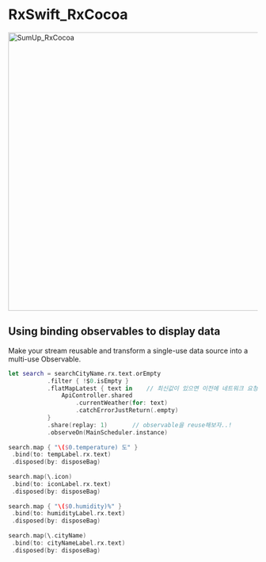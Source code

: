 # RxSwift_RxCocoa

<img width="562" alt="SumUp_RxCocoa" src="https://user-images.githubusercontent.com/13548107/152744815-0f759ec9-0317-4605-a36b-340d2b17a6be.png">

## Using binding observables to display data
 Make your stream reusable and transform a single-use data source into a multi-use Observable.
 
 ```swift
 let search = searchCityName.rx.text.orEmpty
            .filter { !$0.isEmpty }
            .flatMapLatest { text in    // 최신값이 있으면 이전에 네트워크 요청하는 Observable들은 모두 cancel해버림
                ApiController.shared
                    .currentWeather(for: text)
                    .catchErrorJustReturn(.empty)
            }
            .share(replay: 1)       // observable을 reuse해보자..!
            .observeOn(MainScheduler.instance)
            
search.map { "\($0.temperature) 도" }
  .bind(to: tempLabel.rx.text)
  .disposed(by: disposeBag)
        
search.map(\.icon)
  .bind(to: iconLabel.rx.text)
  .disposed(by: disposeBag)
        
search.map { "\($0.humidity)%" }
  .bind(to: humidityLabel.rx.text)
  .disposed(by: disposeBag)
        
search.map(\.cityName)
  .bind(to: cityNameLabel.rx.text)
  .disposed(by: disposeBag)
  
 ```
